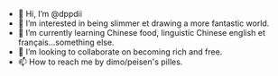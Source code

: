- 👋 Hi, I’m @dppdii
- 👀 I’m interested in being slimmer et drawing a more fantastic world.
- 🌱 I’m currently learning Chinese food, linguistic Chinese english et français...something else.
- 💞️ I’m looking to collaborate on becoming rich and free.
- 📫 How to reach me by dimo/peisen's pilles.

<!---
dppdii/dppdii is a ✨ special ✨ repository because its `README.md` (this file) appears on your GitHub profile.
You can click the Preview link to take a look at your changes.
--->
